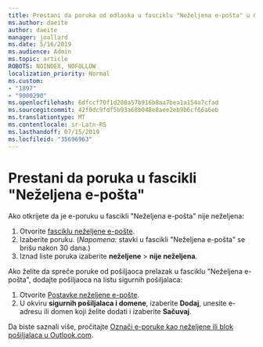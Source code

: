 ```yaml
---
title: Prestani da poruka od odlaska u fasciklu "Neželjena e-pošta" u Outlook.com
ms.author: daeite
author: daeite
manager: joallard
ms.date: 5/16/2019
ms.audience: Admin
ms.topic: article
ROBOTS: NOINDEX, NOFOLLOW
localization_priority: Normal
ms.custom:
- "1897"
- "9000290"
ms.openlocfilehash: 6dfccf70f1d200a57b916b8aa7bea1a154a7cfad
ms.sourcegitcommit: 42f0dc9fdf5b93a68b048e8aee2eb9b6cf66a6eb
ms.translationtype: MT
ms.contentlocale: sr-Latn-RS
ms.lasthandoff: 07/15/2019
ms.locfileid: "35696963"
---
```

# <a name="stop-messages-from-going-to-your-junk-email-folder"></a>Prestani da poruka u fascikli "Neželjena e-pošta"

Ako otkrijete da je e-poruku u fascikli "Neželjena e-pošta" nije neželjena:

1. Otvorite [fasciklu neželjene e-pošte](https://outlook.live.com/mail/junkemail).
1. Izaberite poruku. (*Napomena:* stavki u fascikli "Neželjena e-pošta" se brišu nakon 30 dana.)
1. Iznad liste poruka izaberite **neželjene** > **nije neželjena**.

Ako želite da spreče poruke od pošiljaoca prelazak u fasciklu "Neželjena e-pošta", dodajte pošiljaoca na listu sigurnih pošiljalaca:

1. Otvorite [Postavke neželjene e-pošte](https://go.microsoft.com/fwlink/?linkid=2035804).
1. U okviru **sigurnih pošiljalaca i domene**, izaberite **Dodaj**, unesite e-adresu ili domen koji želite dodati i izaberite **Sačuvaj**.

Da biste saznali više, pročitajte [Označi e-poruke kao neželjene ili blok pošiljalaca u Outlook.com](https://support.office.com/article/a3ece97b-82f8-4a5e-9ac3-e92fa6427ae4?wt.mc_id=Office_Outlook_com_Alchemy).
